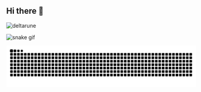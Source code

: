 ## Hi there 👋


![deltarune](https://github.com/user-attachments/assets/550f2803-e316-451a-8df9-0b49977cbcdb)

![snake gif](https://github.com/YOUR_USERNAME/YOUR_USERNAME/blob/output/github-snake-dark.svg)


<!--
**J-Paiare/J-Paiare** is a ✨ _special_ ✨ repository because its `README.md` (this file) appears on your GitHub profile.

Here are some ideas to get you started:

- 🔭 I’m currently working on ...
- 🌱 I’m currently learning ...
- 👯 I’m looking to collaborate on ...
- 🤔 I’m looking for help with ...
- 💬 Ask me about ...
- 📫 How to reach me: ...
- 😄 Pronouns: ...
- ⚡ Fun fact: ...
-->

<div align=center>
  
<img src="https://raw.githubusercontent.com/J-Paiare/J-Paiare/output/snake.svg" alt="Snake animation" />

</div>
